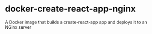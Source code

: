 # docker-create-react-app-nginx
A Docker image that builds a create-react-app app and deploys it to an NGinx server
